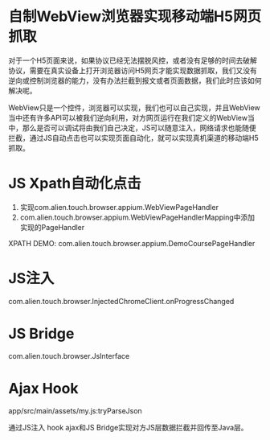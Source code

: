 # 自制WebView浏览器实现移动端H5网页抓取

对于一个H5页面来说，如果协议已经无法摆脱风控，或者没有足够的时间去破解协议，需要在真实设备上打开浏览器访问H5网页才能实现数据抓取，我们又没有逆向或控制浏览器的能力，没有办法拦截到报文或者页面数据，我们此时应该如何解决呢。

WebView只是一个控件，浏览器可以实现，我们也可以自己实现，并且WebView当中还有许多API可以被我们逆向利用，对方网页运行在我们定义的WebView当中，那么是否可以调试将由我们自己决定，JS可以随意注入，网络请求也能随便拦截，通过JS自动点击也可以实现页面自动化，就可以实现真机渠道的移动端H5抓取。

# JS Xpath自动化点击

1. 实现com.alien.touch.browser.appium.WebViewPageHandler
2. com.alien.touch.browser.appium.WebViewPageHandlerMapping中添加实现的PageHandler

XPATH DEMO: com.alien.touch.browser.appium.DemoCoursePageHandler

# JS注入
com.alien.touch.browser.InjectedChromeClient.onProgressChanged

# JS Bridge
com.alien.touch.browser.JsInterface

# Ajax Hook
app/src/main/assets/my.js:tryParseJson

通过JS注入 hook ajax和JS Bridge实现对方JS层数据拦截并回传至Java层。